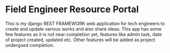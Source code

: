# Field Engineer Resource Portal

This is my django REST FRAMEWORK web application for tech engineers to create and update various works and also share ideas. This app has some few features as it is not near completion yet, features like admin task, date of project created, updated etc. Other features will be added as project undergoed completion.

